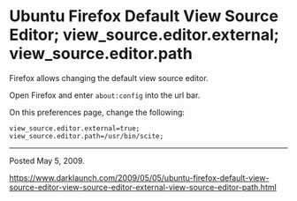 # Ubuntu Firefox Default View Source Editor; view_source.editor.external; view_source.editor.path

Firefox allows changing the default view source editor.

Open Firefox and enter `about:config` into the url bar.

On this preferences page, change the following:

```
view_source.editor.external=true;
view_source.editor.path=/usr/bin/scite;
```

---

Posted May 5, 2009.

https://www.darklaunch.com/2009/05/05/ubuntu-firefox-default-view-source-editor-view-source-editor-external-view-source-editor-path.html